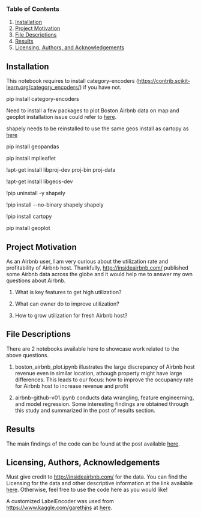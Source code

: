 ### Table of Contents

1. [Installation](#installation)
2. [Project Motivation](#motivation)
3. [File Descriptions](#files)
4. [Results](#results)
5. [Licensing, Authors, and Acknowledgements](#licensing)

## Installation <a name="installation"></a>

This notebook requires to install category-encoders (https://contrib.scikit-learn.org/category_encoders/) if you have not.

pip install category-encoders

Need to install a few packages to plot Boston Airbnb data on map and geoplot installation issue could refer to [here](https://github.com/googlecolab/colabtools/issues/85).

shapely needs to be reinstalled to use the same geos install as cartopy as [here](https://github.com/SciTools/cartopy/issues/871)

pip install geopandas

pip install mplleaflet

!apt-get install libproj-dev proj-bin proj-data

!apt-get install libgeos-dev

!pip uninstall -y shapely

!pip install --no-binary shapely shapely

!pip install cartopy

pip install geoplot

## Project Motivation<a name="motivation"></a>

As an Airbnb user, I am very curious about the utilization rate and profitability of Airbnb host. Thankfully, http://insideairbnb.com/ published some Airbnb data across the globe and it would help me to answer my own questions about Airbnb.

1.  What is key features to get high utilization?
 
 2. What can owner do to improve utilization?
 
 3. How to grow utilization for fresh Airbnb host?

## File Descriptions <a name="files"></a>

There are 2 notebooks available here to showcase work related to the above questions.

1. boston_airbnb_plot.ipynb illustrates the large discrepancy of Airbnb host revenue even in similar location, athough property might have large differences. This leads to our focus: how to improve the occupancy rate for Airbnb host to increase revenue and profit 

2. airbnb-github-v01.ipynb conducts data wrangling, feature engineerning, and model regression. Some interesting findings are obtained through this study and summarized in the post of results section.

## Results<a name="results"></a>

The main findings of the code can be found at the post available [here](https://bmen689.medium.com/how-to-maximize-utilization-of-your-airbnb-e17850344854).

## Licensing, Authors, Acknowledgements<a name="licensing"></a>

Must give credit to http://insideairbnb.com/ for the data.  You can find the Licensing for the data and other descriptive information at the link available [here](http://insideairbnb.com/about.html#disclaimers).  Otherwise, feel free to use the code here as you would like! 

A customized LabelEncoder was used from https://www.kaggle.com/garethjns at [here](https://www.kaggle.com/garethjns/titanicsexism-fairness-in-ml).
